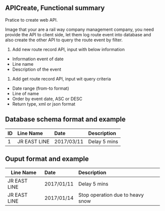 ## APICreate, Functional summary
Pratice to create web API.

Image that your are a rail way company management company, you need provide the API to client side, 
let them log route event into database and also create the other API to query the route event by filter.
1. Add new route record API, input with below information
  - Information event of date
  - Line name
  - Description of the event
1. Add get route record API, input wit query criteria
  - Date range (from-to format)
  - Line of name 
  - Order by event date, ASC or DESC
  - Return type, xml or json format 

## Database schema format and example
|ID|Line Name|Date|Description|
|---------|:------|:------|:------|
|1|JR EAST LINE|2017/03/11|Delay 5 mins|


## Ouput format and example
|Line Name|Date|Description|
|---------|:------|:------|
|JR EAST LINE|2017/01/11|Delay 5 mins|
|JR EAST LINE|2017/01/14|Stop operation due to heavy snow|
